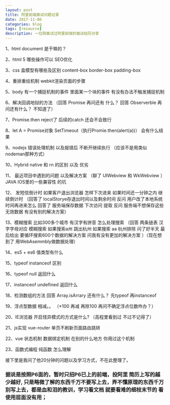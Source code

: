 ```yaml
---
layout: post
title: 阿里前端面试问题记录
date: 2017-11-06
categories: blog
tags: [resource]
description: 一位刚面试过阿里前端的面试经历分享
---
```


1、html document 是干嘛的？

2、html 5 哪些操作可以 SEO优化

3、css 盒模型有哪些及区别 content-box border-box padding-box

4、重排重绘机制 webkit渲染页面的步骤

5、body 有一个捕捉机制的事件 里面某一个块的事件 有没有办法不触发捕捉机制

6、解决回调地狱的方法 （回答 Promise 再问还有 什么？ 回答 Observerble 再问还有什么？ 不知道了）

7、Promise.then reject了 后续的catch 还会不会致行

8、let A = Promise对象 SetTimeout（执行Promie.then(alert(a))） 会有什么结果

9、nodejs 错误处理机制 以及报错后 不断开继续执行 （应该不是用类似nodeman那种方式）

10、Hybrid native 和 rn 的区别 以及 优劣

11、 最近项目中遇到的问题 以及解决方案 （聊了 UIWebview 和 WkWebview ） JAVA IOS里的一些兼容性 的坑

12、 发短信倒计时 如果客户退出浏览器 怎样下次进来 如果时间还一分钟之内 继续倒计时 （回答了 localStorye存退出时间以及剩余时间 反问 用户改了本地系统时间再进来怎么 回答了 服务端保存数据 下次访问 提取 反问 服务端不想保存这些无效数据 有没有别的解决方案）

13、模糊搜索 比如300多个城市 有汉字有拼音 怎么处理搜索 （回答 两条链表 汉字字母对应 模糊搜索 如果搜索a州 跳出杭州 如果搜索 aa 杭州排除 问了好半天 最后给出 要循环搜索600个数据的解决方案 问我有没有更加的解决方案 ）（现在想到了 用WebAsemmbly做数据处理）

14、es5 + es6 值类型有什么

15、typeof instanceof 区别

16、typeof null 返回什么

17、instanceof undefined 返回什么

18、检测数组的方法 回答 Array.isArrary 还有什么？ 先typeof 再instanceof

19、浮点型数据 相减。。 （*100 再减 再除100 再问不确定浮点位数咋办？）

20、IE浏览器 开启怪异模式的方式是什么? （高程里看到过 不过不记得了）

21、js实现 vue-router 单页不刷新页面路由跳转

22、vue 状态机制 数据绑定机制 在别的什么地方 你用过这个机制

23、函数式编程 纯函数 怎么理解

接下里是我问了他20分钟的问题以及学习方式，不在此整理了。

### 据说是按照P6面的，暂时只招P6已上的前端，投阿里 简历上写的越少越好, 只是略微了解的东西千万不要写上去，弄不懂原理的东西千万别写上去，都是血和泪的教训，学习看文档 就要看难的细枝末节的 看使用层面没有用；

